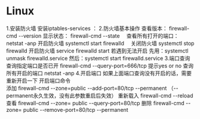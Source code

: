 # Linux
1.安装防火墙
    安装iptables-services ：
2.防火墙基本操作
    查看版本： firewall-cmd --version
    显示状态： firewall-cmd --state
　查看所有打开的端口： netstat -anp
    开启防火墙 systemctl start firewalld
　关闭防火墙 systemctl stop firewalld
    开启防火墙 service firewalld start
    若遇到无法开启
    先用：systemctl unmask firewalld.service
    然后：systemctl start firewalld.service
3.端口查询
    查询指定端口是否已开 firewall-cmd --query-port=666/tcp
    提示yes or no
    查询所有开启的端口 netstat -anp
4.开启端口
   如果上面端口查询没有开启的话，需要重新开启一下
   开启端口命令  
    添加  firewall-cmd --zone=public --add-port=80/tcp --permanent    （--permanent永久生效，没有此参数重启后失效）
    重新载入  firewall-cmd --reload
    查看    firewall-cmd --zone= public --query-port=80/tcp
    删除    firewall-cmd --zone= public --remove-port=80/tcp --permanent
